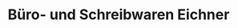 ---
title: "Büro- und Schreibwaren Eichner"
url: /gommern/buero-und-schreibwaren-eichner/
shop: Schreibwaren
---